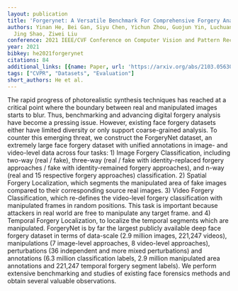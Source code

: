 ```yaml
---
layout: publication
title: 'Forgerynet: A Versatile Benchmark For Comprehensive Forgery Analysis'
authors: Yinan He, Bei Gan, Siyu Chen, Yichun Zhou, Guojun Yin, Luchuan Song, Lu Sheng,
  Jing Shao, Ziwei Liu
conference: 2021 IEEE/CVF Conference on Computer Vision and Pattern Recognition (CVPR)
year: 2021
bibkey: he2021forgerynet
citations: 84
additional_links: [{name: Paper, url: 'https://arxiv.org/abs/2103.05630'}]
tags: ["CVPR", "Datasets", "Evaluation"]
short_authors: He et al.
---
```

The rapid progress of photorealistic synthesis techniques has reached at a
critical point where the boundary between real and manipulated images starts to
blur. Thus, benchmarking and advancing digital forgery analysis have become a
pressing issue. However, existing face forgery datasets either have limited
diversity or only support coarse-grained analysis. To counter this emerging
threat, we construct the ForgeryNet dataset, an extremely large face forgery
dataset with unified annotations in image- and video-level data across four
tasks: 1) Image Forgery Classification, including two-way (real / fake),
three-way (real / fake with identity-replaced forgery approaches / fake with
identity-remained forgery approaches), and n-way (real and 15 respective
forgery approaches) classification. 2) Spatial Forgery Localization, which
segments the manipulated area of fake images compared to their corresponding
source real images. 3) Video Forgery Classification, which re-defines the
video-level forgery classification with manipulated frames in random positions.
This task is important because attackers in real world are free to manipulate
any target frame. and 4) Temporal Forgery Localization, to localize the
temporal segments which are manipulated. ForgeryNet is by far the largest
publicly available deep face forgery dataset in terms of data-scale (2.9
million images, 221,247 videos), manipulations (7 image-level approaches, 8
video-level approaches), perturbations (36 independent and more mixed
perturbations) and annotations (6.3 million classification labels, 2.9 million
manipulated area annotations and 221,247 temporal forgery segment labels). We
perform extensive benchmarking and studies of existing face forensics methods
and obtain several valuable observations.